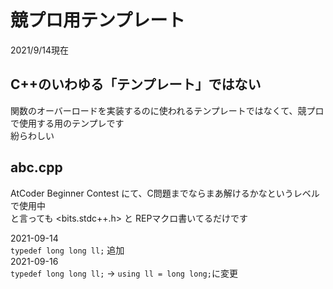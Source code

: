 # 競プロ用テンプレート

2021/9/14現在

## C++のいわゆる「テンプレート」ではない

関数のオーバーロードを実装するのに使われるテンプレートではなくて、競プロで使用する用のテンプレです  
紛らわしい

## abc.cpp
AtCoder Beginner Contest にて、C問題までならまあ解けるかなというレベルで使用中  
と言っても <bits.stdc++.h> と REPマクロ書いてるだけです

2021-09-14  
`typedef long long ll;` 追加  
2021-09-16  
`typedef long long ll;` -> `using ll = long long;`に変更  
